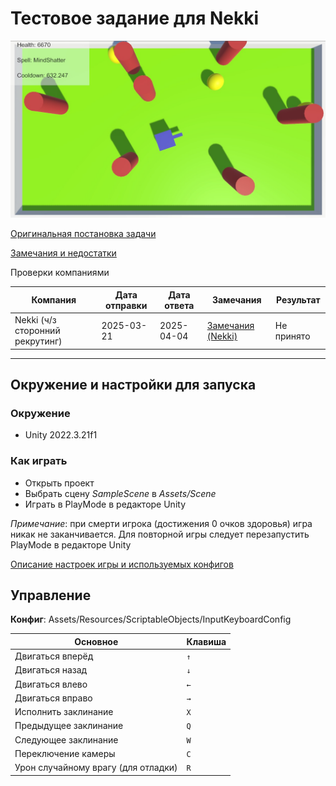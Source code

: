 ﻿# Тестовое задание для Nekki

![image](https://github.com/Remstam/TestAssignment/blob/main/Gamearea.png)

[Оригинальная постановка задачи](Assignment.md)

[Замечания и недостатки](Notes.md)

Проверки компаниями

| Компания                            | Дата отправки | Дата ответа | Замечания                           | Результат  |
|-------------------------------------|---------------|-------------|-------------------------------------|------------|
| Nekki (ч/з сторонний рекрутинг)     |  2025-03-21   | 2025-04-04  | [Замечания (Nekki)](Notes_Nekki.md) | Не принято |

---

## Окружение и настройки для запуска
### Окружение

- Unity 2022.3.21f1

### Как играть

- Открыть проект
- Выбрать сцену *SampleScene* в *Assets/Scene*
- Играть в PlayMode в редакторе Unity

*Примечание*: при смерти игрока (достижения 0 очков здоровья) игра никак не заканчивается. Для повторной игры следует перезапустить PlayMode в редакторе Unity

[Описание настроек игры и используемых конфигов](Configs.md) 

## Управление
**Конфиг**: Assets/Resources/ScriptableObjects/InputKeyboardConfig

| Основное                            | Клавиша |
|-------------------------------------|---------|
| Двигаться вперёд                    |   `↑`   |
| Двигаться назад                     |   `↓`   |
| Двигаться влево                     |   `←`   |
| Двигаться вправо                    |   `→`   |
| Исполнить заклинание                |   `X`   |
| Предыдущее заклинание               |   `Q`   |
| Следующее заклинание                |   `W`   |
| Переключение камеры                 |   `C`   |
| Урон случайному врагу (для отладки) |   `R`   | 
